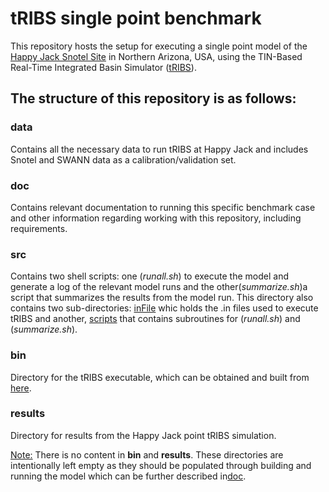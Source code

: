 # tRIBS single point benchmark

This repository hosts the setup for executing a single point model of the [Happy Jack Snotel Site](https://wcc.sc.egov.usda.gov/nwcc/site?sitenum=969) in Northern Arizona, USA, using the TIN-Based Real-Time Integrated Basin Simulator ([tRIBS](https://tribshms.readthedocs.io/en/latest/)).

## The structure of this repository is as follows:
### data
 Contains all the necessary data to run tRIBS at Happy Jack and includes Snotel and SWANN data as a calibration/validation set.
### doc 
Contains relevant documentation to running this specific benchmark case and other information regarding working with this repository, including requirements.
### src
Contains two shell scripts: one (*runall.sh*) to execute the model and generate a log of the relevant model runs and the other(*summarize.sh*)a script that summarizes the results from the model run. This directory also contains two sub-directories: [inFile](/src/inFile) whic holds the .in files used to execute tRIBS and another, [scripts](/src/scripts) that contains subroutines for (*runall.sh*) and (*summarize.sh*).
### bin
Directory for the tRIBS executable, which can be obtained and built from [here](https://github.com/tribshms/tribs_sub2020).
### results
Directory for results from the Happy Jack point tRIBS simulation. 

<ins>Note:</ins> There is no content in **bin** and **results**. These directories are intentionally left empty as they should be populated through building and running the model which can be further described in[doc](/doc). 

<!--- The content of this folder is designed to test tRIBS performance against SNOTEL data at the [Happy Jack](https://wcc.sc.egov.usda.gov/nwcc/site?sitenum=969) snotel site. This bench is based of the graduate work of Gretchen Hawkins and Josh Cederstrom.

Snotel data from:

Sun N, H Yan, M Wigmosta, R Skaggs, R Leung, and Z Hou. 2019. “Regional snow parameters estimation for large-domain hydrological applications in the western United States.” Journal of Geophysical Research: Atmospheres. doi: 10.1029/2018JD030140

Yan H, N Sun, M Wigmosta, R Skaggs, Z Hou, and R Leung. 2018. “Next-generation intensity-duration-frequency curves for hydrologic design in snow-dominated environments.” Water Resources Research, 54(2), 1093–1108.
BCQC Data Format

The file of each SNOTEL station is named as “bcqc_<latitude>_<longitude>.txt” (i.e., bcqc_44.43000_-120.33000.txt). In each text file, there are 8 columns separated by a space delimiter:

1st col: year
2nd col: month
3rd col: day
4th col: daily precipitation, in inch
5th col: maximum air temperature, in °F
6th col: minimum air temperature, in °F
7th col: mean air temperature, in °F
8th col: SWE, in inch, reset to zero on 1 October at the start of each water year
In each text file, “nan” indicates missing or filtered out data after the BCQC procedures. 

Note: For each SNOTEL station, you can find its information (based on latitude and longitude) in the summary file, which details the SNOTEL ID, location (in latitude and longitude), located state, elevation, name, data start date, and end date. 


Within these cases there are mutliple different options that can be turned 
on/off in the input file:
 - Sheltering DEM (OPTRADSHELT)
 - Gridded vegetation parameters (OPTLANDUSE)
	- You must have option, OPTLUINTERP set to 1 for this to work
--->
